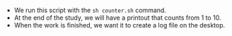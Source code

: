 - We run this script with the `sh counter.sh` command.
- At the end of the study, we will have a printout that counts from 1 to 10.
- When the work is finished, we want it to create a log file on the desktop.

